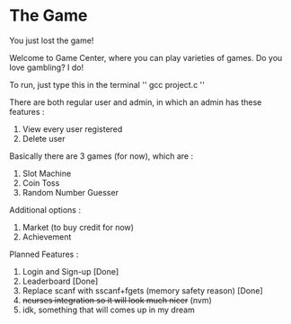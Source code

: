 # The Game 
You just lost the game!

Welcome to Game Center, where you can play varieties of games. Do you love gambling? I do!

To run, just type this in the terminal
''
gcc project.c
''

There are both regular user and admin, in which an admin has these features :
1. View every user registered
2. Delete user  

Basically there are 3 games (for now), which are : 
1. Slot Machine
2. Coin Toss
3. Random Number Guesser

Additional options :
1. Market (to buy credit for now)
2. Achievement

Planned Features :
1. Login and Sign-up [Done]
2. Leaderboard [Done]
3. Replace scanf with sscanf+fgets (memory safety reason) [Done]
4. ~~ncurses integration so it will look much nicer~~ (nvm)
5. idk, something that will comes up in my dream

